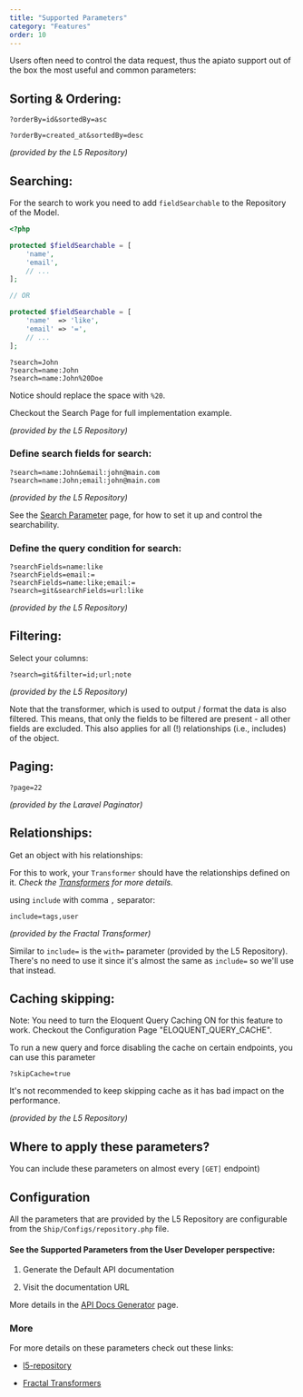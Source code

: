 ```yaml
---
title: "Supported Parameters"
category: "Features"
order: 10
---
```


Users often need to control the data request, thus the apiato support out of the box the most useful and common parameters:

## Sorting & Ordering:

```
?orderBy=id&sortedBy=asc
```

```
?orderBy=created_at&sortedBy=desc
```

*(provided by the L5 Repository)*

## Searching:

For the search to work you need to add `fieldSearchable` to the Repository of the Model.


```php
<?php

protected $fieldSearchable = [
    'name',
    'email',
    // ...
];

// OR

protected $fieldSearchable = [
    'name'  => 'like',
    'email' => '=',
    // ...
];
```

	    
```
?search=John
?search=name:John
?search=name:John%20Doe
```

Notice should replace the space with `%20`.

Checkout the Search Page for full implementation example.

*(provided by the L5 Repository)*

### Define search fields for search:

```
?search=name:John&email:john@main.com
?search=name:John;email:john@main.com
```

*(provided by the L5 Repository)*

See the [Search Parameter](http://apiato.io/C.features/search-parameter/) page, for how to set it up and control the searchability.

### Define the query condition for search:

```
?searchFields=name:like
?searchFields=email:=
?searchFields=name:like;email:=
?search=git&searchFields=url:like
```

*(provided by the L5 Repository)*

## Filtering:

Select your columns:

```
?search=git&filter=id;url;note
```

*(provided by the L5 Repository)*

Note that the transformer, which is used to output / format the data is also filtered. This means, that only the fields
to be filtered are present - all other fields are excluded. This also applies for all (!) relationships (i.e., includes) 
of the object.

## Paging:

```
?page=22
```

*(provided by the Laravel Paginator)*

## Relationships:

Get an object with his relationships:

For this to work, your `Transformer` should have the relationships defined on it. *Check the [Transformers](http://apiato.io/D.components/transformers/) for more details.*

using `include` with comma `,` separator:

```
include=tags,user
```

*(provided by the Fractal Transformer)*

Similar to `include=` is the `with=` parameter (provided by the L5 Repository). There's no need to use it since it's almost the same as `include=` so we'll use that instead.

## Caching skipping:

Note: You need to turn the Eloquent Query Caching ON for this feature to work. Checkout the Configuration Page "ELOQUENT_QUERY_CACHE".

To run a new query and force disabling the cache on certain endpoints, you can use this parameter

```
?skipCache=true
```

It's not recommended to keep skipping cache as it has bad impact on the performance.

*(provided by the L5 Repository)*

## Where to apply these parameters?

You can include these parameters on almost every `[GET]` endpoint)

## Configuration

All the parameters that are provided by the L5 Repository are configurable from the `Ship/Configs/repository.php` file.

#### See the Supported Parameters from the User Developer perspective:


1) Generate the Default API documentation

2) Visit the documentation URL

More details in the [API Docs Generator](http://apiato.io/C.features/api-docs-generator/) page.

### More

For more details on these parameters check out these links:

- [l5-repository](https://github.com/andersao/l5-repository#example-the-criteria)

- [Fractal Transformers](http://fractal.thephpleague.com/transformers/)

